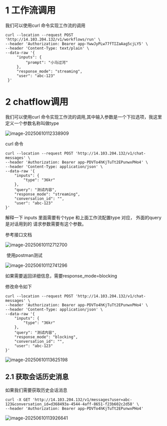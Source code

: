 # 1 工作流调用

  我们可以使用curl  命令实现工作流的调用

```shell
curl --location --request POST 'http://14.103.204.132/v1/workflows/run' \
--header 'Authorization: Bearer app-YwwJyPLw77fTIZaAag5cjLY5' \
--header 'Content-Type: text/plain' \
--data-raw '{
     "inputs": {
         "prompt": "小马过河"
     },
     "response_mode": "streaming",
     "user": "abc-123"
 }'
```

 

# 2  chatflow调用

  我们可以使用curl  命令实现工作流的调用,其中输入参数是一个下拉选项，我这里定义一个参数名称叫做type

  ![image-20250610112338909](https://mypicture-1258720957.cos.ap-nanjing.myqcloud.com/image-20250610112338909.png)

curl  命令

```shell
curl --location --request POST 'http://14.103.204.132/v1/chat-messages' \
--header 'Authorization: Bearer app-PDVTo4hKjTuTt2EPunwxPHo4' \
--header 'Content-Type: application/json' \
--data-raw '{
    "inputs": {
        "type": "36kr"
    },
    "query": "测试内容",
    "response_mode": "streaming",
    "conversation_id": "",
    "user": "abc-123"
}'
```

解释一下 inputs  里面需要有个type 和上面工作流配置type 对应， 外面的query 是对话用到的 请求参数需要有这个参数。

参考接口文档

![image-20250610112712700](https://mypicture-1258720957.cos.ap-nanjing.myqcloud.com/image-20250610112712700.png)

​        使用postman测试

   ![image-20250610112741296](https://mypicture-1258720957.cos.ap-nanjing.myqcloud.com/image-20250610112741296.png)



 如果需要返回详细信息，需要response_mode=blocking

 修改命令如下

```shell
curl --location --request POST 'http://14.103.204.132/v1/chat-messages' \
--header 'Authorization: Bearer app-PDVTo4hKjTuTt2EPunwxPHo4' \
--header 'Content-Type: application/json' \
--data-raw '{
    "inputs": {
        "type": "36kr"
    },
    "query": "测试内容",
    "response_mode": "blocking",
    "conversation_id": "",
    "user": "abc-123"
}'
```

![image-20250610113625198](https://mypicture-1258720957.cos.ap-nanjing.myqcloud.com/image-20250610113625198.png)

## 2.1 获取会话历史消息

 如果我们需要获取历史会话消息

```shell
curl -X GET 'http://14.103.204.132/v1/messages?user=abc-123&conversation_id=d368493a-4544-4aff-8651-f23b602c2d58' \
--header 'Authorization: Bearer app-PDVTo4hKjTuTt2EPunwxPHo4'
```

![image-20250610113926641](https://mypicture-1258720957.cos.ap-nanjing.myqcloud.com/image-20250610113926641.png)